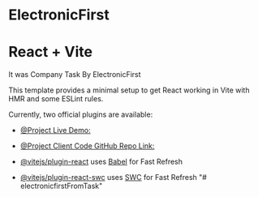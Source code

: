 # ElectronicFirst 
# React + Vite

It was Company Task By ElectronicFirst 

This template provides a minimal setup to get React working in Vite with HMR and some ESLint rules.

Currently, two official plugins are available:

- [@Project Live Demo:](https://thunderous-blancmange-10ea78.netlify.app/) 

- [@Project Client Code GitHub Repo Link:](https://github.com/Raju1-Ahmed/electronicfirstFromTask) 

- [@vitejs/plugin-react](https://github.com/vitejs/vite-plugin-react/blob/main/packages/plugin-react/README.md) uses [Babel](https://babeljs.io/) for Fast Refresh
- [@vitejs/plugin-react-swc](https://github.com/vitejs/vite-plugin-react-swc) uses [SWC](https://swc.rs/) for Fast Refresh
"# electronicfirstFromTask" 
